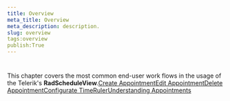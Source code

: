 ```yaml
---
title: Overview
meta_title: Overview
meta_description: description.
slug: overview
tags:overview
publish:True
---
```



# 

 This chapter covers the most common end-user work flows in the usage of the Telerik's __RadScheduleView__.[Create Appointment](6FF9911E-35C8-4ED6-910E-CB43DCE581DB)[Edit Appointment](FBFB41F6-FD40-497B-AEAB-DB882D0763AE)[Delete Appointment](256FEDC9-8A6E-4251-BF3E-CC1B4496F11A)[Configurate TimeRuler](A1030DC6-E017-41C0-AB50-431B3055DED0)[Understanding Appointments]({{slug:understanding-appointments}})
